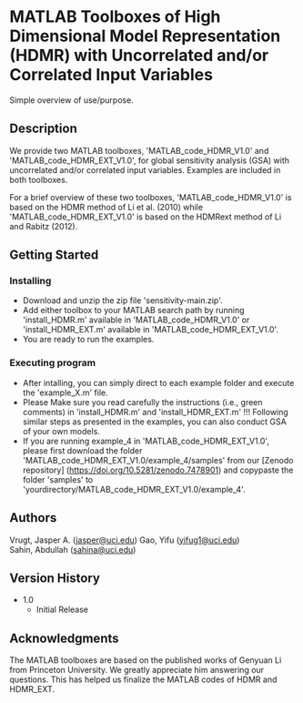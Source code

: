 # MATLAB Toolboxes of High Dimensional Model Representation (HDMR) with Uncorrelated and/or Correlated Input Variables

Simple overview of use/purpose.

## Description

We provide two MATLAB toolboxes, 'MATLAB_code_HDMR_V1.0' and 'MATLAB_code_HDMR_EXT_V1.0', for global sensitivity analysis (GSA) with uncorrelated and/or correlated input variables. Examples are included in both toolboxes. 

For a brief overview of these two toolboxes, 'MATLAB_code_HDMR_V1.0' is based on the HDMR method of Li et al. (2010) while 'MATLAB_code_HDMR_EXT_V1.0'  is based on the  HDMRext method of Li and Rabitz (2012).

## Getting Started

### Installing

* Download and unzip the zip file 'sensitivity-main.zip'.
* Add either toolbox to your MATLAB search path by running 'install_HDMR.m' available in 'MATLAB_code_HDMR_V1.0' or 'install_HDMR_EXT.m' available in 'MATLAB_code_HDMR_EXT_V1.0'.
* You are ready to run the examples.

### Executing program

* After intalling, you can simply direct to each example folder and execute the 'example_X.m' file.
* Please Make sure you read carefully the instructions (i.e., green comments) in 'install_HDMR.m' and 'install_HDMR_EXT.m' !!!  Following similar steps as presented in the examples, you can also conduct GSA of your own models.
* If you are running example_4 in 'MATLAB_code_HDMR_EXT_V1.0', please first download the folder 'MATLAB_code_HDMR_EXT_V1.0/example_4/samples' from our [Zenodo repository] (https://doi.org/10.5281/zenodo.7478901) and copypaste the folder 'samples' to 'yourdirectory/MATLAB_code_HDMR_EXT_V1.0/example_4'.

## Authors

Vrugt, Jasper A. (jasper@uci.edu) 
Gao, Yifu (yifug1@uci.edu)   
Sahin, Abdullah (sahina@uci.edu)

## Version History

* 1.0
    * Initial Release

## Acknowledgments
The MATLAB toolboxes are based on the published works of Genyuan Li from Princeton University. We greatly appreciate him answering our questions. This has helped us finalize the MATLAB codes of HDMR and HDMR_EXT.
